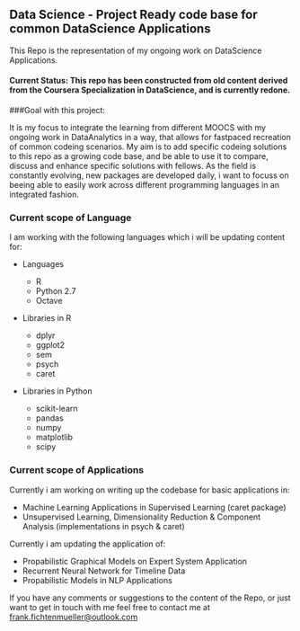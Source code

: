 ## Data Science - Project Ready code base for common DataScience Applications

This Repo is the representation of my ongoing work on DataScience Applications. 

#### Current Status: This repo has been constructed from old content derived from the Coursera Specialization in DataScience, and is currently redone. 

###Goal with this project: 

It is my focus to integrate the learning from different MOOCS with my ongoing work in DataAnalytics in a way, that allows for fastpaced
recreation of common codeing scenarios. 
My aim is to add specific codeing solutions to this repo as a growing code base, and be able to use it to compare, discuss and enhance specific solutions with fellows. 
As the field is constantly evolving, new packages are developed daily, i want to focuss on beeing able to easily work across different programming languages in an integrated fashion. 

### Current scope of Language  
I am working with the following languages which i will be updating content for:

* Languages
  * R
  * Python 2.7
  * Octave

* Libraries in R
  * dplyr
  * ggplot2
  * sem
  * psych
  * caret

* Libraries in Python
  * scikit-learn
  * pandas
  * numpy
  * matplotlib
  * scipy


### Current scope of Applications
Currently i am working on writing up the codebase for basic applications in:
 * Machine Learning Applications in Supervised Learning (caret package)
 * Unsupervised Learning, Dimensionality Reduction & Component Analysis (implementations in psych & caret) 

Currently i am updating the application of:
 * Propabilistic Graphical Models on Expert System Application
 * Recurrent Neural Network for Timeline Data
 * Propabilistic Models in NLP Applications
 
 
If you have any comments or suggestions to the content of the Repo, or just want to get in touch with me 
feel free to contact me at [frank.fichtenmueller@outlook.com](mailto:frank.fichtenmueller@outlook.com)
 
